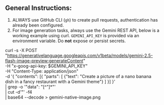 ## General Instructions:

1. ALWAYS use GitHub CLI (`gh`) to create pull requests, authentication has already been configured.
2. For image generation tasks, always use the Gemini REST API, below is a working example using curl. `GEMINI_API_KEY` is provided via an environment variable. Do **not** expose or persist secrets.

curl -s -X POST
  "https://generativelanguage.googleapis.com/v1beta/models/gemini-2.5-flash-image-preview:generateContent" \
  -H "x-goog-api-key: $GEMINI_API_KEY" \
  -H "Content-Type: application/json" \
  -d '{
    "contents": [{
      "parts": [
        {"text": "Create a picture of a nano banana dish in a fancy restaurant with a Gemini theme"}
      ]
    }]
  }' \
  | grep -o '"data": "[^"]*"' \
  | cut -d'"' -f4 \
  | base64 --decode > gemini-native-image.png